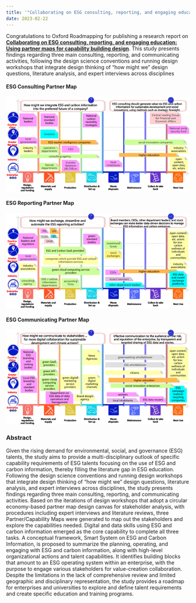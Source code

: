```yaml
---
title: '"Collaborating on ESG consulting, reporting, and engaging education" accepted for publications'
date: 2023-02-22
---
```


Congratulations to Oxford Roadmapping for publishing a research report on **[Collaborating on ESG consulting, reporting, and engaging education: Using partner maps for capability building design](https://www.frontiersin.org/articles/10.3389/fenvs.2023.1119011/abstract)**.  This study presents findings regarding three main consulting, reporting, and communicating activities,  following the design science conventions and running design workshops that integrate design thinking of “how might we” design questions, literature analysis, and expert interviews across disciplines

<!--more-->
#### ESG Consulting Partner Map
![ESG-Education-PartnerMap-consulting.png](./ESG-Education-PartnerMap-consulting.png)
#### ESG Reporting Partner Map
![ESG-Education-PartnerMap-reporting.png](./ESG-Education-PartnerMap-reporting.png)

#### ESG Communicating Partner Map
![ESG-Education-PartnerMap-communicating.png](./ESG-Education-PartnerMap-communicating.png)


### Abstract

Given the rising demand for environmental, social, and governance (ESG) talents, the study aims to provide a multi-disciplinary outlook of specific capability requirements of ESG talents focusing on the use of ESG and carbon information, thereby filling the literature gap in ESG education. Following the design science conventions and running design workshops that integrate design thinking of “how might we” design questions, literature analysis, and expert interviews across disciplines, the study presents findings regarding three main consulting, reporting, and communicating activities. Based on the iterations of design workshops that adopt a circular economy-based partner map design canvas for stakeholder analysis, with procedures including expert interviews and literature reviews, three Partner/Capability Maps were generated to map out the stakeholders and explore the capabilities needed. Digital and data skills using ESG and carbon information emerged as the core capability to complete all three tasks. A conceptual framework, Smart System on ESG and Carbon Information, is proposed to summarize the planning, operating, and engaging with ESG and carbon information, along with high-level organizational actions and talent capabilities. It identifies building blocks that amount to an ESG operating system within an enterprise, with the purpose to engage various stakeholders for value-creation collaboration. Despite the limitations in the lack of comprehensive review and limited geographic and disciplinary representation, the study provides a roadmap for enterprises and universities to explore and define talent requirements and create specific education and training programs.


